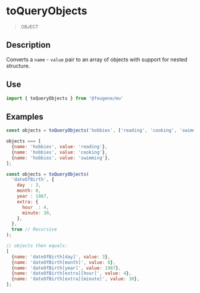 # toQueryObjects

> <small>OBJECT</small>

## Description

Converts a `name` - `value` pair to an array of objects with support for nested structure.

## Use

```js
import { toQueryObjects } from '@feugene/mu'
```

## Examples

```js
const objects = toQueryObjects('hobbies', ['reading', 'cooking', 'swimming']);

objects === [
  {name: 'hobbies', value: 'reading'},
  {name: 'hobbies', value: 'cooking'},
  {name: 'hobbies', value: 'swimming'},
];
```

```js
const objects = toQueryObjects(
  'dateOfBirth', {
    day  : 3,
    month: 8,
    year : 1987,
    extra: {
      hour  : 4,
      minute: 30,
    },
  },
  true // Recursive
);

// objects then equals:
[
  {name: 'dateOfBirth[day]', value: 3},
  {name: 'dateOfBirth[month]', value: 8},
  {name: 'dateOfBirth[year]', value: 1987},
  {name: 'dateOfBirth[extra][hour]', value: 4},
  {name: 'dateOfBirth[extra][minute]', value: 30},
];
```
